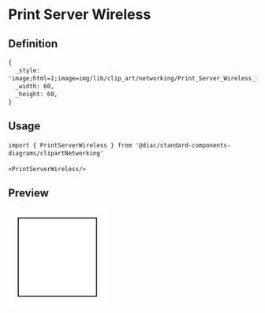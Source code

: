 # Print Server Wireless

## Definition

```
{
  _style: 'image;html=1;image=img/lib/clip_art/networking/Print_Server_Wireless_128x128.pngstrokeColor=none;',
  _width: 60,
  _height: 60,
}
```

## Usage

```
import { PrintServerWireless } from '@diac/standard-components-diagrams/clipartNetworking'

<PrintServerWireless/>
```

## Preview

<img src="./print-server-wireless.png" width="200"/>

